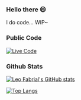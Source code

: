### Hello there :smile:

I do code... WIP~

### Public Code

[![Live Code](https://github-readme-stats.vercel.app/api/pin/?username=leofabrial&repo=live_code&theme=dracula)](https://github.com/leofabrial/live_code)

### Github Stats
[![Leo Fabrial's GitHub stats](https://github-readme-stats.vercel.app/api?username=leofabrial&show_icons=true&theme=dracula)](https://github.com/leofabrial)

[![Top Langs](https://github-readme-stats.vercel.app/api/top-langs/?username=leofabrial&theme=dracula)](https://github.com/leofabrial)